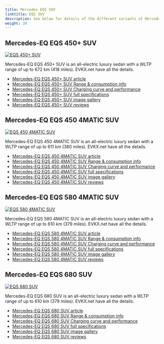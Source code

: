 ```yaml
---
title: Mercedes EQS SUV
linktitle: EQS SUV
description: See below for details of the different variants of Mercedes EQS SUV
weight: 30
---
```

## Mercedes-EQ EQS 450+ SUV

[![EQS 450+ SUV](https://media.evkx.net/multimedia/models/mercedes/eqs_suv/eqs_450plus_suv/main_1_st.jpg)](/models/mercedes/eqs_suv/eqs_450plus_suv/)

Mercedes-EQ EQS 450+ SUV is an all-electric luxury sedan with a WLTP range of up to 672 km (418 miles). EVKX.net have all the details. 

- [Mercedes-EQ EQS 450+ SUV article](/models/mercedes/eqs_suv/eqs_450plus_suv/)
- [Mercedes-EQ EQS 450+ SUV Range & consumption info](/models/mercedes/eqs_suv/eqs_450plus_suv//rangeandconsumption)
- [Mercedes-EQ EQS 450+ SUV Charging curve and performance](/models/mercedes/eqs_suv/eqs_450plus_suv//chargingcurve)
- [Mercedes-EQ EQS 450+ SUV full specifications](/models/mercedes/eqs_suv/eqs_450plus_suv//specifications)
- [Mercedes-EQ EQS 450+ SUV image gallery](/models/mercedes/eqs_suv/eqs_450plus_suv//gallery)
- [Mercedes-EQ EQS 450+ SUV reviews](/models/mercedes/eqs_suv/eqs_450plus_suv//reviews)

## Mercedes-EQ EQS 450 4MATIC SUV

[![EQS 450 4MATIC SUV](https://media.evkx.net/multimedia/models/mercedes/eqs_suv/eqs_450_4matic_suv/main_1_st.jpg)](/models/mercedes/eqs_suv/eqs_450_4matic_suv/)

Mercedes-EQ EQS 450 4MATIC SUV is an all-electric luxury sedan with a WLTP range of up to 611 km (380 miles). EVKX.net have all the details. 

- [Mercedes-EQ EQS 450 4MATIC SUV article](/models/mercedes/eqs_suv/eqs_450_4matic_suv/)
- [Mercedes-EQ EQS 450 4MATIC SUV Range & consumption info](/models/mercedes/eqs_suv/eqs_450_4matic_suv//rangeandconsumption)
- [Mercedes-EQ EQS 450 4MATIC SUV Charging curve and performance](/models/mercedes/eqs_suv/eqs_450_4matic_suv//chargingcurve)
- [Mercedes-EQ EQS 450 4MATIC SUV full specifications](/models/mercedes/eqs_suv/eqs_450_4matic_suv//specifications)
- [Mercedes-EQ EQS 450 4MATIC SUV image gallery](/models/mercedes/eqs_suv/eqs_450_4matic_suv//gallery)
- [Mercedes-EQ EQS 450 4MATIC SUV reviews](/models/mercedes/eqs_suv/eqs_450_4matic_suv//reviews)

## Mercedes-EQ EQS 580 4MATIC SUV

[![EQS 580 4MATIC SUV](https://media.evkx.net/multimedia/models/mercedes/eqs_suv/eqs_580_4matic_suv/main_1_st.jpg)](/models/mercedes/eqs_suv/eqs_580_4matic_suv/)

Mercedes-EQ EQS 580 4MATIC SUV is an all-electric luxury sedan with a WLTP range of up to 610 km (379 miles). EVKX.net have all the details. 

- [Mercedes-EQ EQS 580 4MATIC SUV article](/models/mercedes/eqs_suv/eqs_580_4matic_suv/)
- [Mercedes-EQ EQS 580 4MATIC SUV Range & consumption info](/models/mercedes/eqs_suv/eqs_580_4matic_suv//rangeandconsumption)
- [Mercedes-EQ EQS 580 4MATIC SUV Charging curve and performance](/models/mercedes/eqs_suv/eqs_580_4matic_suv//chargingcurve)
- [Mercedes-EQ EQS 580 4MATIC SUV full specifications](/models/mercedes/eqs_suv/eqs_580_4matic_suv//specifications)
- [Mercedes-EQ EQS 580 4MATIC SUV image gallery](/models/mercedes/eqs_suv/eqs_580_4matic_suv//gallery)
- [Mercedes-EQ EQS 580 4MATIC SUV reviews](/models/mercedes/eqs_suv/eqs_580_4matic_suv//reviews)

## Mercedes-EQ EQS 680 SUV

[![EQS 680 SUV](https://media.evkx.net/multimedia/models/mercedes/eqs_suv/eqs_680_suv/main_1_st.jpg)](/models/mercedes/eqs_suv/eqs_680_suv/)

Mercedes-EQ EQS 680 SUV is an all-electric luxury sedan with a WLTP range of up to 610 km (379 miles). EVKX.net have all the details. 

- [Mercedes-EQ EQS 680 SUV article](/models/mercedes/eqs_suv/eqs_680_suv/)
- [Mercedes-EQ EQS 680 SUV Range & consumption info](/models/mercedes/eqs_suv/eqs_680_suv//rangeandconsumption)
- [Mercedes-EQ EQS 680 SUV Charging curve and performance](/models/mercedes/eqs_suv/eqs_680_suv//chargingcurve)
- [Mercedes-EQ EQS 680 SUV full specifications](/models/mercedes/eqs_suv/eqs_680_suv//specifications)
- [Mercedes-EQ EQS 680 SUV image gallery](/models/mercedes/eqs_suv/eqs_680_suv//gallery)
- [Mercedes-EQ EQS 680 SUV reviews](/models/mercedes/eqs_suv/eqs_680_suv//reviews)

